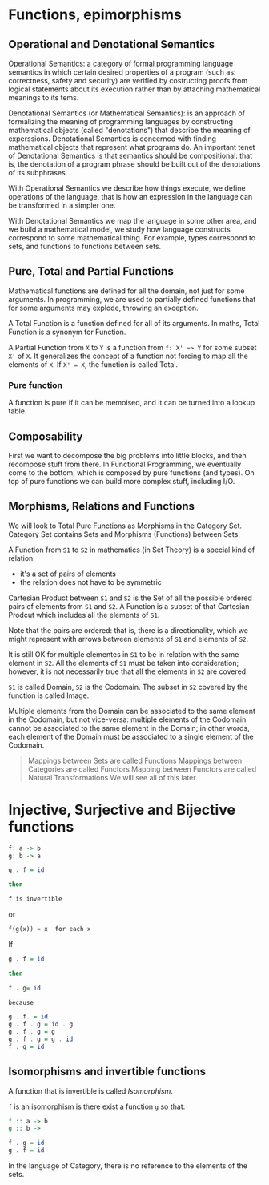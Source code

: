 Functions, epimorphisms
=======================

## Operational and Denotational Semantics
Operational Semantics: a category of formal programming language semantics in which certain desired properties of a program (such as: correctness, safety and security) are verified by costructing proofs from logical statements about its execution rather than by attaching mathematical meanings to its tems.

Denotational Semantics (or Mathematical Semantics): is an approach of formalizing the meaning of programming languages by constructing mathematical objects (called "denotations") that describe the meaning of experssions. Denotational Semantics is concerned with finding mathematical objects that represent what programs do. An important tenet of Denotational Semantics is that semantics should be compositional: that is, the denotation of a program phrase should be built out of the denotations of its subphrases.

With Operational Semantics we describe how things execute, we define operations of the language, that is how an expression in the language can be transformed in a simpler one.

With Denotational Semantics we map the language in some other area, and we build a mathematical model, we study how language constructs correspond to some mathematical thing. For example, types correspond to sets, and functions to functions between sets.


## Pure, Total and Partial Functions
Mathematical functions are defined for all the domain, not just for some arguments. In programming, we are used to partially defined functions that for some arguments may explode, throwing an exception.

A Total Function is a function defined for all of its arguments. In maths, Total Function is a synonym for Function.

A Partial Function from `X` to `Y` is a function from `f: X' => Y` for some subset `X'` of `X`. It generalizes the concept of a function not forcing to map all the elements of `X`. If `X' = X`, the function is called Total.

### Pure function
A function is pure if it can be memoised, and it can be turned into a lookup table.

## Composability
First we want to decompose the big problems into little blocks, and then recompose stuff from there. In Functional Programming, we eventually come to the bottom, which is composed by pure functions (and types). On top of pure functions we can build more complex stuff, including I/O.


## Morphisms, Relations and Functions
We will look to Total Pure Functions as Morphisms in the Category Set. Category Set contains Sets and Morphisms (Functions) between Sets.

A Function from `S1` to `S2` in mathematics (in Set Theory) is a special kind of relation:

* it's a set of pairs of elements
* the relation does not have to be symmetric

Cartesian Product between `S1` and `S2` is the Set of all the possible ordered pairs of elements from `S1` and `S2`. A Function is a subset of that Cartesian Prodcut which includes all the elements of `S1`.

Note that the pairs are ordered: that is, there is a directionality, which we might represent with arrows between elements of `S1` and elements of `S2`.

It is still OK for multiple elementes in `S1` to be in relation with the same element in `S2`. All the elements of `S1` must be taken into consideration; however, it is not necessarily true that all the elements in `S2` are covered.

`S1` is called Domain, `S2` is the Codomain. The subset in `S2` covered by the function is called Image.

Multiple elements from the Domain can be associated to the same element in the Codomain, but not vice-versa: multiple elements of the Codomain cannot be associated to the same element in the Domain; in other words, each element of the Domain must be associated to a single element of the Codomain.


> Mappings between Sets are called Functions
> Mappings between Categories are called Functors
> Mapping between Functors are called Natural Transformations
> We will see all of this later.


# Injective, Surjective and Bijective functions

```haskell
f: a -> b
g: b -> a

g . f = id

then 

f is invertible
```

or

```haskell
f(g(x)) = x  for each x
```

If

```haskell
g . f = id

then 

f . g= id

because

g . f. = id
g . f . g = id . g
g . f . g = g
g . f . g = g . id
f . g = id
```


## Isomorphisms and invertible functions
A function that is invertible is called *Isomorphism*.

`f` is an isomorphism is there exist a function `g` so that:

```haskell
f :: a -> b
g :: b -> 

f . g = id
g . f = id
```

In the language of Category, there is no reference to the elements of the sets.


